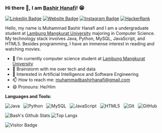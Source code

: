 ### Hi there 👋, I am [Bashir Hanafi](https://github.com/bashirhanafi)! 😁

[![Linkedin Badge](https://img.shields.io/badge/-LinkedIn-0e76a8?style=flat-square&logo=Linkedin&logoColor=white)](https://linkedin.com/in/bashirhanafi)
[![Website Badge](https://img.shields.io/badge/Website-3b5998?style=flat-square&logo=google-chrome&logoColor=white)](https://medium.com/@bashirhanafi/)
[![Instagram Badge](https://img.shields.io/badge/-Instagram-e4405f?style=flat-square&logo=Instagram&logoColor=white)](https://instagram.com/bashirhanafi/)
[![HackerRank](https://img.shields.io/badge/-Hackerrank-2EC866?style=for-the-badge&logo=HackerRank&logoColor=white)](https://www.hackerrank.com/bashirhanafi)
<!-- [![Telegram Badge](https://img.shields.io/badge/-Telegram-0088cc?style=flat-square&logo=Telegram&logoColor=white)](https://t.me/iampavangandhi) -->

Hello, my name is Muhammad Bashir Hanafi and I am a undergraduate student at [Lambung Mangkurat University](https://ulm.ac.id/) majoring in Computer Science. My technology stack involves Java, Python, MySQL, JavaScript, and HTML5. Besides programming, I have an immense interest in reading and watching movies.

- 🔭 I’m currently computer science student at [Lambung Mangkurat University](https://ulm.ac.id/)
- 💬 Brainstorm with me over tech and data
- 🤔 Interested in Artificial Intelligence and Software Engineering
- 📫 How to reach me: muhammadbashirhanafi@gmail.com
- 😄 Pronouns: He/Him

**Languages and Tools:** 

![Java](https://img.shields.io/badge/-Java-black?logo=java&style=social)&nbsp;&nbsp;
![Python](https://img.shields.io/badge/-Python-black?logo=Python&style=social)&nbsp;&nbsp;
![MySQL](https://img.shields.io/badge/-MySQL-black?logo=mysql&style=social)&nbsp;&nbsp;
![JavaScript](https://img.shields.io/badge/-JavaScript-black?logo=javascript&style=social)&nbsp;&nbsp;
![HTML5](https://img.shields.io/badge/-HTML5-black?logo=html5&style=social)&nbsp;&nbsp;
![Git](https://img.shields.io/badge/-Git-black?logo=git&style=social)&nbsp;&nbsp;
![GitHub](https://img.shields.io/badge/-GitHub-black?logo=github&style=social)&nbsp;&nbsp;

![Bash's Github Stats](https://github-readme-stats.vercel.app/api?username=bashirhanafi&count_private=true&show_icons=true&include_all_commits=true)
![Top Langs](https://github-readme-stats.vercel.app/api/top-langs/?username=bashirhanafi&hide=TeX&layout=compact)

![Visitor Badge](https://visitor-badge.laobi.icu/badge?page_id=bashirhanafi.bashirhanafi)

<!--
**bashirhanafi/bashirhanafi** is a ✨ _special_ ✨ repository because its `README.md` (this file) appears on your GitHub profile.

Here are some ideas to get you started:

- 🔭 I’m currently working on ...
- 🌱 I’m currently learning ...
- 👯 I’m looking to collaborate on ...
- 🤔 I’m looking for help with ...
- 💬 Ask me about ...
- 📫 How to reach me: ...
- 😄 Pronouns: ...
- ⚡ Fun fact: ...
-->
